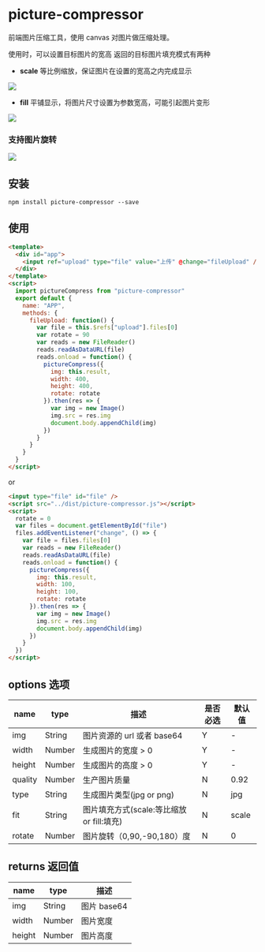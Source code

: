 # picture-compressor

前端图片压缩工具，使用 canvas 对图片做压缩处理。

使用时，可以设置目标图片的宽高
返回的目标图片填充模式有两种

- **scale** 等比例缩放，保证图片在设置的宽高之内完成显示

![](https://suohb.com/images/scale.png)

- **fill** 平铺显示，将图片尺寸设置为参数宽高，可能引起图片变形

![](https://suohb.com/images/fill.png)

### 支持图片旋转

![](https://suohb.com/images/rotate.png)

## 安装

```
npm install picture-compressor --save
```

## 使用

```html
<template>
  <div id="app">
    <input ref="upload" type="file" value="上传" @change="fileUpload" />
  </div>
</template>
<script>
  import pictureCompress from "picture-compressor"
  export default {
    name: "APP",
    methods: {
      fileUpload: function() {
        var file = this.$refs["upload"].files[0]
        var rotate = 90
        var reads = new FileReader()
        reads.readAsDataURL(file)
        reads.onload = function() {
          pictureCompress({
            img: this.result,
            width: 400,
            height: 400,
            rotate: rotate
          }).then(res => {
            var img = new Image()
            img.src = res.img
            document.body.appendChild(img)
          })
        }
      }
    }
  }
</script>
```

or

```html
<input type="file" id="file" />
<script src="../dist/picture-compressor.js"></script>
<script>
  rotate = 0
  var files = document.getElementById("file")
  files.addEventListener("change", () => {
    var file = files.files[0]
    var reads = new FileReader()
    reads.readAsDataURL(file)
    reads.onload = function() {
      pictureCompress({
        img: this.result,
        width: 100,
        height: 100,
        rotate: rotate
      }).then(res => {
        var img = new Image()
        img.src = res.img
        document.body.appendChild(img)
      })
    }
  })
</script>
```

## options 选项

| name    | type   | 描述                                      | 是否必选 | 默认值 |
| ------- | ------ | ----------------------------------------- | -------- | ------ |
| img     | String | 图片资源的 url 或者 base64                | Y        | -      |
| width   | Number | 生成图片的宽度 > 0                        | Y        | -      |
| height  | Number | 生成图片的高度 > 0                        | Y        | -      |
| quality | Number | 生产图片质量                              | N        | 0.92   |
| type    | String | 生成图片类型(jpg or png)                  | N        | jpg    |
| fit     | String | 图片填充方式(scale:等比缩放 or fill:填充) | N        | scale  |
| rotate  | Number | 图片旋转（0,90,-90,180）度                | N        | 0      |

## returns 返回值

| name   | type   | 描述        |
| ------ | ------ | ----------- |
| img    | String | 图片 base64 |
| width  | Number | 图片宽度    |
| height | Number | 图片高度    |